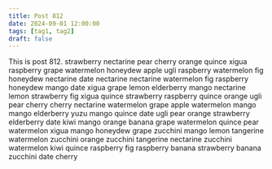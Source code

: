 ```yaml
---
title: Post 812
date: 2024-09-01 12:00:00
tags: [tag1, tag2]
draft: false
---
```

This is post 812.
strawberry
nectarine
pear
cherry
orange
quince
xigua
raspberry
grape
watermelon
honeydew
apple
ugli
raspberry
watermelon
fig
honeydew
nectarine
date
nectarine
nectarine
watermelon
fig
raspberry
honeydew
mango
date
xigua
grape
lemon
elderberry
mango
nectarine
lemon
strawberry
fig
xigua
quince
strawberry
raspberry
quince
orange
ugli
pear
cherry
cherry
nectarine
watermelon
grape
apple
watermelon
mango
mango
elderberry
yuzu
mango
quince
date
ugli
pear
orange
strawberry
elderberry
date
kiwi
mango
orange
banana
grape
watermelon
quince
pear
watermelon
xigua
mango
honeydew
grape
zucchini
mango
lemon
tangerine
watermelon
zucchini
orange
zucchini
tangerine
nectarine
zucchini
watermelon
kiwi
quince
raspberry
fig
raspberry
banana
strawberry
banana
zucchini
date
cherry

